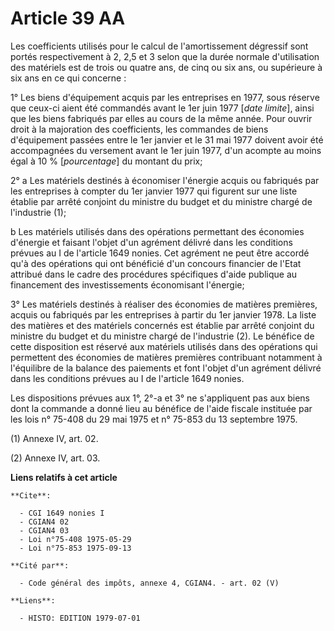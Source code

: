 # Article 39 AA

Les coefficients utilisés pour le calcul de l'amortissement dégressif sont portés respectivement à 2, 2,5 et 3 selon que la
durée normale d'utilisation des matériels est de trois ou quatre ans, de cinq ou six ans, ou supérieure à six ans en ce qui
concerne :

1° Les biens d'équipement acquis par les entreprises en 1977, sous réserve que ceux-ci aient été commandés avant le 1er juin
1977 [*date limite*], ainsi que les biens fabriqués par elles au cours de la même année. Pour ouvrir droit à la majoration
des coefficients, les commandes de biens d'équipement passées entre le 1er janvier et le 31 mai 1977 doivent avoir été
accompagnées du versement avant le 1er juin 1977, d'un acompte au moins égal à 10 % [*pourcentage*] du montant du prix;

2° a  Les matériels destinés à économiser l'énergie acquis ou fabriqués par les entreprises à compter du 1er janvier 1977 qui
figurent sur une liste établie par arrêté conjoint du ministre du budget et du ministre chargé de l'industrie (1);

b  Les matériels utilisés dans des opérations permettant des économies d'énergie et faisant l'objet d'un agrément délivré
dans les conditions prévues au I de l'article 1649 nonies. Cet agrément ne peut être accordé qu'à des opérations qui ont
bénéficié d'un concours financier de l'Etat attribué dans le cadre des procédures spécifiques d'aide publique au financement
des investissements économisant l'énergie;

3° Les matériels destinés à réaliser des économies de matières premières, acquis ou fabriqués par les entreprises à partir du
1er janvier 1978. La liste des matières et des matériels concernés est établie par arrêté conjoint du ministre du budget et
du ministre chargé de l'industrie (2). Le bénéfice de cette disposition est réservé aux matériels utilisés dans des
opérations qui permettent des économies de matières premières contribuant notamment à l'équilibre de la balance des paiements
et font l'objet d'un agrément délivré dans les conditions prévues au I de l'article 1649 nonies.

Les dispositions prévues aux 1°, 2°-a et 3° ne s'appliquent pas aux biens dont la commande a donné lieu au bénéfice de l'aide
fiscale instituée par les lois n° 75-408 du 29 mai 1975 et n° 75-853 du 13 septembre 1975.

(1) Annexe IV, art. 02.

(2) Annexe IV, art. 03.

**Liens relatifs à cet article**

	**Cite**:

	  - CGI 1649 nonies I
	  - CGIAN4 02
	  - CGIAN4 03
	  - Loi n°75-408 1975-05-29
	  - Loi n°75-853 1975-09-13

	**Cité par**:

	  - Code général des impôts, annexe 4, CGIAN4. - art. 02 (V)

	**Liens**:

	  - HISTO: EDITION 1979-07-01
